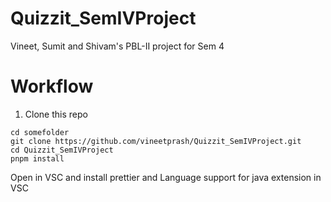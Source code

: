 # Quizzit_SemIVProject
Vineet, Sumit and Shivam's PBL-II project for Sem 4



# Workflow

1. Clone this repo
```
cd somefolder
git clone https://github.com/vineetprash/Quizzit_SemIVProject.git
cd Quizzit_SemIVProject
pnpm install
```
Open in VSC and install prettier and Language support for java extension in VSC

